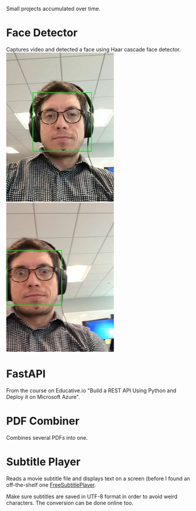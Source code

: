 Small projects accumulated over time.

# Face Detector

Captures video and detected a face using Haar cascade face detector. \
![face1](assets/face1.jpg)![face1](assets/face2.jpg)

# FastAPI

From the course on Educative.io "Build a REST API Using Python and Deploy it on Microsoft Azure".

# PDF Combiner

Combines several PDFs into one. 

# Subtitle Player

Reads a movie subtitle file and displays text on a screen (before I found an off-the-shelf one 
[FreeSubtitlePlayer](https://sourceforge.net/projects/freesubtitleplayer/).

Make sure subtitles are saved in UTF-8 format in order to avoid weird characters. The conversion can be done online too.
